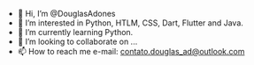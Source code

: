 - 👋 Hi, I’m @DouglasAdones
- 👀 I’m interested in Python, HTLM, CSS, Dart, Flutter and Java.
- 🌱 I’m currently learning Python.
- 💞️ I’m looking to collaborate on ...
- 📫 How to reach me e-mail: contato.douglas_ad@outlook.com

<!---
DouglasAdones/DouglasAdones is a ✨ special ✨ repository because its `README.md` (this file) appears on your GitHub profile.
You can click the Preview link to take a look at your changes.
--->
